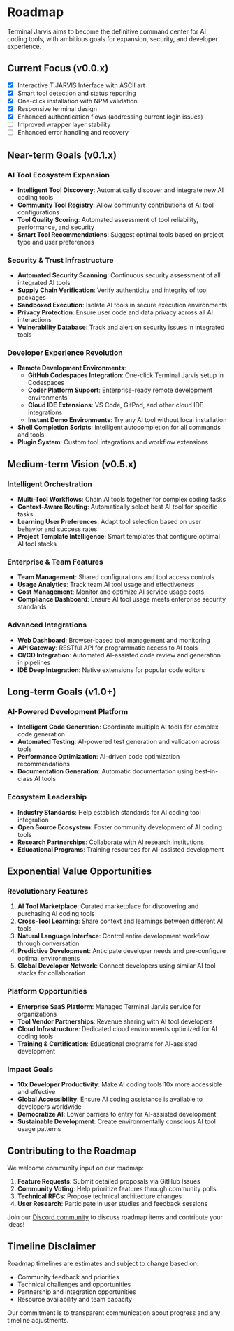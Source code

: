 # Roadmap

Terminal Jarvis aims to become the definitive command center for AI coding tools, with ambitious goals for expansion, security, and developer experience.

## Current Focus (v0.0.x)

- [x] Interactive T.JARVIS Interface with ASCII art
- [x] Smart tool detection and status reporting
- [x] One-click installation with NPM validation
- [x] Responsive terminal design
- [x] Enhanced authentication flows (addressing current login issues)
- [ ] Improved wrapper layer stability
- [ ] Enhanced error handling and recovery

## Near-term Goals (v0.1.x)

### AI Tool Ecosystem Expansion
- **Intelligent Tool Discovery**: Automatically discover and integrate new AI coding tools
- **Community Tool Registry**: Allow community contributions of AI tool configurations
- **Tool Quality Scoring**: Automated assessment of tool reliability, performance, and security
- **Smart Tool Recommendations**: Suggest optimal tools based on project type and user preferences

### Security & Trust Infrastructure
- **Automated Security Scanning**: Continuous security assessment of all integrated AI tools
- **Supply Chain Verification**: Verify authenticity and integrity of tool packages
- **Sandboxed Execution**: Isolate AI tools in secure execution environments
- **Privacy Protection**: Ensure user code and data privacy across all AI interactions
- **Vulnerability Database**: Track and alert on security issues in integrated tools

### Developer Experience Revolution
- **Remote Development Environments**: 
  - **GitHub Codespaces Integration**: One-click Terminal Jarvis setup in Codespaces
  - **Coder Platform Support**: Enterprise-ready remote development environments
  - **Cloud IDE Extensions**: VS Code, GitPod, and other cloud IDE integrations
  - **Instant Demo Environments**: Try any AI tool without local installation
- **Shell Completion Scripts**: Intelligent autocompletion for all commands and tools
- **Plugin System**: Custom tool integrations and workflow extensions

## Medium-term Vision (v0.5.x)

### Intelligent Orchestration
- **Multi-Tool Workflows**: Chain AI tools together for complex coding tasks
- **Context-Aware Routing**: Automatically select best AI tool for specific tasks
- **Learning User Preferences**: Adapt tool selection based on user behavior and success rates
- **Project Template Intelligence**: Smart templates that configure optimal AI tool stacks

### Enterprise & Team Features
- **Team Management**: Shared configurations and tool access controls
- **Usage Analytics**: Track team AI tool usage and effectiveness
- **Cost Management**: Monitor and optimize AI service usage costs
- **Compliance Dashboard**: Ensure AI tool usage meets enterprise security standards

### Advanced Integrations
- **Web Dashboard**: Browser-based tool management and monitoring
- **API Gateway**: RESTful API for programmatic access to AI tools
- **CI/CD Integration**: Automated AI-assisted code review and generation in pipelines
- **IDE Deep Integration**: Native extensions for popular code editors

## Long-term Goals (v1.0+)

### AI-Powered Development Platform
- **Intelligent Code Generation**: Coordinate multiple AI tools for complex code generation
- **Automated Testing**: AI-powered test generation and validation across tools
- **Performance Optimization**: AI-driven code optimization recommendations
- **Documentation Generation**: Automatic documentation using best-in-class AI tools

### Ecosystem Leadership
- **Industry Standards**: Help establish standards for AI coding tool integration
- **Open Source Ecosystem**: Foster community development of AI coding tools
- **Research Partnerships**: Collaborate with AI research institutions
- **Educational Programs**: Training resources for AI-assisted development

## Exponential Value Opportunities

### Revolutionary Features
1. **AI Tool Marketplace**: Curated marketplace for discovering and purchasing AI coding tools
2. **Cross-Tool Learning**: Share context and learnings between different AI tools
3. **Natural Language Interface**: Control entire development workflow through conversation
4. **Predictive Development**: Anticipate developer needs and pre-configure optimal environments
5. **Global Developer Network**: Connect developers using similar AI tool stacks for collaboration

### Platform Opportunities
- **Enterprise SaaS Platform**: Managed Terminal Jarvis service for organizations
- **Tool Vendor Partnerships**: Revenue sharing with AI tool developers
- **Cloud Infrastructure**: Dedicated cloud environments optimized for AI coding tools
- **Training & Certification**: Educational programs for AI-assisted development

### Impact Goals
- **10x Developer Productivity**: Make AI coding tools 10x more accessible and effective
- **Global Accessibility**: Ensure AI coding assistance is available to developers worldwide
- **Democratize AI**: Lower barriers to entry for AI-assisted development
- **Sustainable Development**: Create environmentally conscious AI tool usage patterns

## Contributing to the Roadmap

We welcome community input on our roadmap:

1. **Feature Requests**: Submit detailed proposals via GitHub Issues
2. **Community Voting**: Help prioritize features through community polls
3. **Technical RFCs**: Propose technical architecture changes
4. **User Research**: Participate in user studies and feedback sessions

Join our [Discord community](https://discord.gg/WteQm6MTZW) to discuss roadmap items and contribute your ideas!

## Timeline Disclaimer

Roadmap timelines are estimates and subject to change based on:
- Community feedback and priorities
- Technical challenges and opportunities
- Partnership and integration opportunities
- Resource availability and team capacity

Our commitment is to transparent communication about progress and any timeline adjustments.